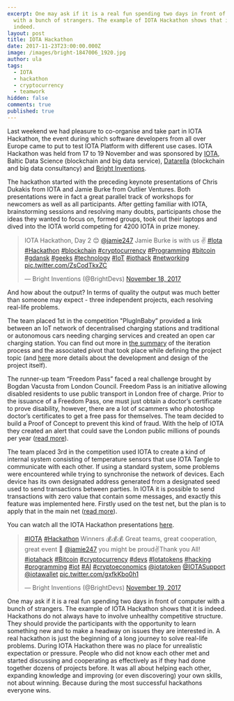 ```yaml
---
excerpt: One may ask if it is a real fun spending two days in front of computer
  with a bunch of strangers. The example of IOTA Hackathon shows that it is
  indeed.
layout: post
title: IOTA Hackathon
date: 2017-11-23T23:00:00.000Z
image: /images/bright-1847006_1920.jpg
author: ula
tags:
  - IOTA
  - hackathon
  - cryptocurrency
  - teamwork
hidden: false
comments: true
published: true
---
```

Last weekend we had pleasure to co-organise and take part in IOTA Hackathon, the event during which software developers from all over Europe came to put to test IOTA Platform with different use cases. IOTA Hackathon was held from 17 to 19 November and was sponsored by [IOTA](https://iota.org/), Baltic Data Science (blockchain and big data service), [Datarella](http://datarella.com/) (blockchain and big data consultancy) and [Bright Inventions](https://twitter.com/BrightDevs). 

The hackathon started with the preceding keynote presentations of Chris Dukakis from IOTA and Jamie Burke from Outlier Ventures. Both presentations were in fact a great parallel track of workshops for newcomers as well as all participants. After getting familiar with IOTA, brainstorming sessions and resolving many doubts, participants chose the ideas they wanted to focus on, formed groups, took out their laptops and dived into the IOTA world competing for 4200 IOTA in prize money. 

<blockquote class="twitter-tweet" data-lang="en"><p lang="en" dir="ltr">IOTA Hackathon, Day 2 😊 <a href="https://twitter.com/jamie247?ref_src=twsrc%5Etfw">@jamie247</a> Jamie Burke is with us ✌ <a href="https://twitter.com/hashtag/Iota?src=hash&amp;ref_src=twsrc%5Etfw">#Iota</a> <a href="https://twitter.com/hashtag/Hackathon?src=hash&amp;ref_src=twsrc%5Etfw">#Hackathon</a> <a href="https://twitter.com/hashtag/blockchain?src=hash&amp;ref_src=twsrc%5Etfw">#blockchain</a> <a href="https://twitter.com/hashtag/cryptocurrency?src=hash&amp;ref_src=twsrc%5Etfw">#cryptocurrency</a> <a href="https://twitter.com/hashtag/Programming?src=hash&amp;ref_src=twsrc%5Etfw">#Programming</a> <a href="https://twitter.com/hashtag/bitcoin?src=hash&amp;ref_src=twsrc%5Etfw">#bitcoin</a> <a href="https://twitter.com/hashtag/gdansk?src=hash&amp;ref_src=twsrc%5Etfw">#gdansk</a> <a href="https://twitter.com/hashtag/geeks?src=hash&amp;ref_src=twsrc%5Etfw">#geeks</a> <a href="https://twitter.com/hashtag/technology?src=hash&amp;ref_src=twsrc%5Etfw">#technology</a> <a href="https://twitter.com/hashtag/IoT?src=hash&amp;ref_src=twsrc%5Etfw">#IoT</a> <a href="https://twitter.com/hashtag/iothack?src=hash&amp;ref_src=twsrc%5Etfw">#iothack</a> <a href="https://twitter.com/hashtag/networking?src=hash&amp;ref_src=twsrc%5Etfw">#networking</a> <a href="https://t.co/ZsCodTkxZC">pic.twitter.com/ZsCodTkxZC</a></p>&mdash; Bright Inventions (@BrightDevs) <a href="https://twitter.com/BrightDevs/status/931824589029761024?ref_src=twsrc%5Etfw">November 18, 2017</a></blockquote>
<script async src="https://platform.twitter.com/widgets.js" charset="utf-8"></script>

And how about the output? In terms of quality the output was much better than someone may expect - three independent projects, each resolving real-life problems. 

The team placed 1st in the competition "PlugInBaby” provided a link between an IoT network of decentralised charging stations and traditional or autonomous cars needing charging services and created an open car charging station. You can find out more in [the summary](http://datarella.com/iota-hackathon-open-car-charging-network-part-1/) of the iteration process and the associated pivot that took place while defining the project topic (and [here](http://datarella.com/iota-hackathon-open-car-charging-network-part-2/) more details about the development and design of the project itself).

The runner-up team “Freedom Pass” faced a real challenge brought by Bogdan Vacusta from London Council. Freedom Pass is an initiative allowing disabled residents to use public transport in London free of charge. Prior to the issuance of a Freedom Pass, one must just obtain a doctor’s certificate to prove disability, however, there are a lot of scammers who photoshop doctor’s certificates to get a free pass for themselves. The team decided to build a Proof of Concept to prevent this kind of fraud. With the help of IOTA they created an alert that could save the London public millions of pounds per year ([read more](http://datarella.com/iota-hackathon-lessons-learned-fraud-detection-part-1/)).

The team placed 3rd in the competition used IOTA to create a kind of internal system consisting of  temperature sensors that use IOTA Tangle to communicate with each other. If using a standard system, some problems were encountered while trying to synchronise the network of devices. Each device has its own designated address generated from a designated seed used to send transactions between parties. In IOTA it is possible to send transactions with zero value that contain some messages, and exactly this feature was implemented here. Firstly used on the test net, but the plan is to apply that in the main net ([read more](https://steemit.com/blockchain/@quantumdamage/iota-hack-gdansk-and-my-application-created-during-it-iota-sensors)).

You can watch all the IOTA Hackathon presentations [here](https://www.youtube.com/watch?v=klJY-v3ureU). 

<blockquote class="twitter-tweet" data-lang="en"><p lang="en" dir="ltr"><a href="https://twitter.com/hashtag/IOTA?src=hash&amp;ref_src=twsrc%5Etfw">#IOTA</a> <a href="https://twitter.com/hashtag/Hackathon?src=hash&amp;ref_src=twsrc%5Etfw">#Hackathon</a> Winners 💰💰💰 Great teams, great cooperation, great event 👏 <a href="https://twitter.com/jamie247?ref_src=twsrc%5Etfw">@jamie247</a> you might be proud✌️Thank you All! <a href="https://twitter.com/hashtag/iotahack?src=hash&amp;ref_src=twsrc%5Etfw">#iotahack</a> <a href="https://twitter.com/hashtag/Bitcoin?src=hash&amp;ref_src=twsrc%5Etfw">#Bitcoin</a> <a href="https://twitter.com/hashtag/cryptocurrency?src=hash&amp;ref_src=twsrc%5Etfw">#cryptocurrency</a> <a href="https://twitter.com/hashtag/devs?src=hash&amp;ref_src=twsrc%5Etfw">#devs</a> <a href="https://twitter.com/hashtag/Iotatokens?src=hash&amp;ref_src=twsrc%5Etfw">#Iotatokens</a> <a href="https://twitter.com/hashtag/hacking?src=hash&amp;ref_src=twsrc%5Etfw">#hacking</a> <a href="https://twitter.com/hashtag/programming?src=hash&amp;ref_src=twsrc%5Etfw">#programming</a> <a href="https://twitter.com/hashtag/iot?src=hash&amp;ref_src=twsrc%5Etfw">#iot</a> <a href="https://twitter.com/hashtag/AI?src=hash&amp;ref_src=twsrc%5Etfw">#AI</a> <a href="https://twitter.com/hashtag/cryptoeconomics?src=hash&amp;ref_src=twsrc%5Etfw">#cryptoeconomics</a> <a href="https://twitter.com/iotatoken?ref_src=twsrc%5Etfw">@iotatoken</a> <a href="https://twitter.com/IOTASupport?ref_src=twsrc%5Etfw">@IOTASupport</a> <a href="https://twitter.com/iotawallet?ref_src=twsrc%5Etfw">@iotawallet</a> <a href="https://t.co/gxfkKbo0h1">pic.twitter.com/gxfkKbo0h1</a></p>&mdash; Bright Inventions (@BrightDevs) <a href="https://twitter.com/BrightDevs/status/932298740362305536?ref_src=twsrc%5Etfw">November 19, 2017</a></blockquote>
<script async src="https://platform.twitter.com/widgets.js" charset="utf-8"></script>

One may ask if it is a real fun spending two days in front of computer with a bunch of strangers. The example of IOTA Hackathon shows that it is indeed. Hackathons do not always have to involve unhealthy competitive structure. They should provide the participants with the opportunity to learn something new and to make a headway on issues they are interested in. A real hackathon is just the beginning of a long journey to solve real-life problems. During IOTA Hackathon there was no place for unrealistic expectation or pressure. People who did not know each other met and started discussing and cooperating as effectively as if they had done together dozens of projects before. It was all about helping each other, expanding knowledge and improving (or even discovering) your own skills, not about winning. Because during the most successful hackathons everyone wins.